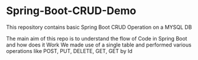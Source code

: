 # Spring-Boot-CRUD-Demo
This repository contains basic Spring Boot CRUD Operation on a MYSQL DB

The main aim of this repo is to understand the flow of Code in Spring Boot and how does it Work
We made use of a single table and performed various operations like POST, PUT, DELETE, GET, GET by Id
